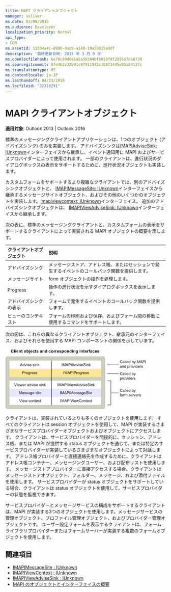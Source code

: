 ```yaml
---
title: MAPI クライアントオブジェクト
manager: soliver
ms.date: 03/09/2015
ms.audience: Developer
localization_priority: Normal
api_type:
- COM
ms.assetid: 11304a4c-d986-4ad9-a140-19a59825a8df
description: '最終更新日時: 2015 年 3 月 9 日'
ms.openlocfilehash: 6e78c80d861a5a56584bfb03bfdf2895efde8730
ms.sourcegitcommit: 8fe462c32b91c87911942c188f3445e85a54137c
ms.translationtype: MT
ms.contentlocale: ja-JP
ms.lasthandoff: 04/23/2019
ms.locfileid: "32319291"
---
```

# <a name="mapi-client-objects"></a>MAPI クライアントオブジェクト
  
**適用対象**: Outlook 2013 | Outlook 2016 
  
標準のメッセージングクライアントアプリケーションは、1つのオブジェクト (アドバイズシンク) のみを実装します。 アドバイズシンクは[IMAPIAdviseSink: IUnknown](imapiadvisesinkiunknown.md)インターフェイスから継承し、イベント通知用に MAPI およびサービスプロバイダーによって使用されます。 一部のクライアントは、進行状況のダイアログボックスの表示をサポートするために、進行状況オブジェクトも実装します。 
  
カスタムフォームをサポートするより複雑なクライアントでは、別のアドバイズシンクオブジェクトと、 [IMAPIMessageSite: IUnknown](imapimessagesiteiunknown.md)インターフェイスから継承するメッセージサイトオブジェクト、およびその他のいくつかのオブジェクトを実装します。[imapiviewcontext: IUnknown](imapiviewcontextiunknown.md)インターフェイス。 追加のアドバイズシンクオブジェクトは、 [IMAPIViewAdviseSink: IUnknown](imapiviewadvisesinkiunknown.md)インターフェイスから継承します。 
  
次の表に、標準のメッセージングクライアントと、カスタムフォームの表示をサポートするクライアントによって実装される MAPI オブジェクトの概要を示します。
  
|**クライアントオブジェクト**|**説明**|
|:-----|:-----|
|アドバイズシンク  <br/> |メッセージストア、アドレス帳、またはセッションで発生するイベントのコールバック関数を提供します。  <br/> |
|メッセージサイト  <br/> |form オブジェクトの操作を処理します。  <br/> |
|Progress  <br/> |操作の進行状況を示すダイアログボックスを表示します。  <br/> |
|アドバイズシンクの表示  <br/> |フォームで発生するイベントのコールバック関数を提供します。  <br/> |
|ビューのコンテキスト  <br/> |フォームの印刷および保存、およびフォーム間の移動に使用するコマンドをサポートします。  <br/> |
   
次の図は、これらの異なるクライアントオブジェクト、継承元のインターフェイス、およびそれらを使用する MAPI コンポーネントの関係を示しています。 
  
![クライアントオブジェクトと対応するインターフェイス](media/amapi_65.gif "クライアントオブジェクトと対応するインターフェイス")
  
クライアントは、実装されているよりも多くのオブジェクトを使用します。 すべてのクライアントは session オブジェクトを使用して、MAPI が実装するさまざまなサービスプロバイダーオブジェクトおよびオブジェクトにアクセスします。 クライアントは、サービスプロバイダーを間接的に、セッション、アドレス帳、または MAPI が提供する status オブジェクトを通じて、または特定のサービスプロバイダーが実装しているさまざまなオブジェクトによって対話します。 アドレス帳プロバイダーと直接連絡先を作成するために、クライアントはアドレス帳コンテナー、メッセージングユーザー、および配布リストを使用します。 メッセージストアプロバイダーに直接アクセスする場合、クライアントはメッセージストアオブジェクト、フォルダー、メッセージ、および添付ファイルを使用します。 サービスプロバイダーが status オブジェクトをサポートしている場合、クライアントは status オブジェクトを使用して、サービスプロバイダーの状態を監視できます。
  
サービスプロバイダーとメッセージサービスの構成をサポートするクライアントは、MAPI が実装する3つのオブジェクトを使用します。メッセージサービスの管理オブジェクト、プロファイル管理オブジェクト、およびプロバイダー管理オブジェクトです。 ユーザー設定フォームを表示するクライアントは、フォームライブラリプロバイダーまたはフォームサーバーが実装する複数のフォームオブジェクトを使用します。
  
## <a name="see-also"></a>関連項目

- [IMAPIMessageSite : IUnknown](imapimessagesiteiunknown.md) 
- [IMAPIViewContext : IUnknown](imapiviewcontextiunknown.md)  
- [IMAPIViewAdviseSink : IUnknown](imapiviewadvisesinkiunknown.md)
- [MAPI のオブジェクトとインターフェイスの概要](mapi-object-and-interface-overview.md)

